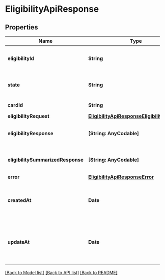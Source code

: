 # EligibilityApiResponse

## Properties
Name | Type | Description | Notes
------------ | ------------- | ------------- | -------------
**eligibilityId** | **String** | The ID of the eligibility record. | 
**state** | **String** | The state of the eligibility record. | 
**cardId** | **String** | The ID of the card. | 
**eligibilityRequest** | [**EligibilityApiResponseEligibilityRequest**](EligibilityApiResponseEligibilityRequest.md) |  | [optional] 
**eligibilityResponse** | **[String: AnyCodable]** | The eligibility raw response. | [optional] 
**eligibilitySummarizedResponse** | **[String: AnyCodable]** | The eligibility summarized response. | [optional] 
**error** | [**EligibilityApiResponseError**](EligibilityApiResponseError.md) |  | [optional] 
**createdAt** | **Date** | The timestamp when the eligibility record was created. | 
**updateAt** | **Date** | The timestamp when the eligibility record was last updated. | 

[[Back to Model list]](../README.md#documentation-for-models) [[Back to API list]](../README.md#documentation-for-api-endpoints) [[Back to README]](../README.md)


